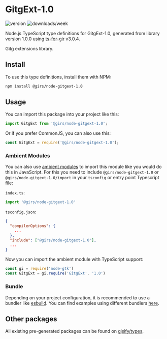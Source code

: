 
# GitgExt-1.0

![version](https://img.shields.io/npm/v/@girs/node-gitgext-1.0)
![downloads/week](https://img.shields.io/npm/dw/@girs/node-gitgext-1.0)


Node.js TypeScript type definitions for GitgExt-1.0, generated from library version 1.0.0 using [ts-for-gir](https://github.com/gjsify/ts-for-gir) v3.0.4.

Gitg extensions library.

## Install

To use this type definitions, install them with NPM:
```bash
npm install @girs/node-gitgext-1.0
```

## Usage

You can import this package into your project like this:
```ts
import GitgExt from '@girs/node-gitgext-1.0';
```

Or if you prefer CommonJS, you can also use this:
```ts
const GitgExt = require('@girs/node-gitgext-1.0');
```

### Ambient Modules

You can also use [ambient modules](https://github.com/gjsify/ts-for-gir/tree/main/packages/cli#ambient-modules) to import this module like you would do this in JavaScript.
For this you need to include `@girs/node-gitgext-1.0` or `@girs/node-gitgext-1.0/import` in your `tsconfig` or entry point Typescript file:

`index.ts`:
```ts
import '@girs/node-gitgext-1.0'
```

`tsconfig.json`:
```json
{
  "compilerOptions": {
    ...
  },
  "include": ["@girs/node-gitgext-1.0"],
  ...
}
```

Now you can import the ambient module with TypeScript support: 

```ts
const gi = require('node-gtk')
const GitgExt = gi.require('GitgExt', '1.0')
```


### Bundle

Depending on your project configuration, it is recommended to use a bundler like [esbuild](https://esbuild.github.io/). You can find examples using different bundlers [here](https://github.com/gjsify/ts-for-gir/tree/main/examples).

## Other packages

All existing pre-generated packages can be found on [gjsify/types](https://github.com/gjsify/types).


